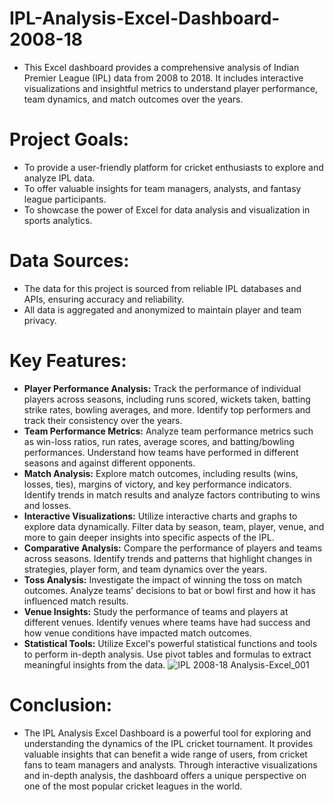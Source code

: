 # IPL-Analysis-Excel-Dashboard-2008-18
- This Excel dashboard provides a comprehensive analysis of Indian Premier League (IPL) data from 2008 to 2018. It includes interactive visualizations and insightful metrics to understand player performance, team dynamics, and match outcomes over the years. 


# Project Goals:

- To provide a user-friendly platform for cricket enthusiasts to explore and analyze IPL data.
- To offer valuable insights for team managers, analysts, and fantasy league participants.
- To showcase the power of Excel for data analysis and visualization in sports analytics.

# Data Sources:

- The data for this project is sourced from reliable IPL databases and APIs, ensuring accuracy and reliability.
- All data is aggregated and anonymized to maintain player and team privacy.

# Key Features:

- **Player Performance Analysis:** Track the performance of individual players across seasons, including runs scored, wickets taken, batting strike rates, bowling averages, and more. Identify top performers and track their consistency over the years.
- **Team Performance Metrics:** Analyze team performance metrics such as win-loss ratios, run rates, average scores, and batting/bowling performances. Understand how teams have performed in different seasons and against different opponents.
- **Match Analysis:** Explore match outcomes, including results (wins, losses, ties), margins of victory, and key performance indicators. Identify trends in match results and analyze factors contributing to wins and losses.
- **Interactive Visualizations:** Utilize interactive charts and graphs to explore data dynamically. Filter data by season, team, player, venue, and more to gain deeper insights into specific aspects of the IPL.
- **Comparative Analysis:** Compare the performance of players and teams across seasons. Identify trends and patterns that highlight changes in strategies, player form, and team dynamics over the years.
- **Toss Analysis:** Investigate the impact of winning the toss on match outcomes. Analyze teams' decisions to bat or bowl first and how it has influenced match results.
- **Venue Insights:** Study the performance of teams and players at different venues. Identify venues where teams have had success and how venue conditions have impacted match outcomes.
- **Statistical Tools:** Utilize Excel's powerful statistical functions and tools to perform in-depth analysis. Use pivot tables and formulas to extract meaningful insights from the data.
![IPL 2008-18 Analysis-Excel_001](https://github.com/Bhagyaak47/IPL-Analysis-Excel-Dashboard-2008-18/assets/152842490/d8ff6d4b-733d-414f-af31-4346ba727f2e)


# Conclusion:

- The IPL Analysis Excel Dashboard is a powerful tool for exploring and understanding the dynamics of the IPL cricket tournament. It provides valuable insights that can benefit a wide range of users, from cricket fans to team managers and analysts. Through interactive visualizations and in-depth analysis, the dashboard offers a unique perspective on one of the most popular cricket leagues in the world.








